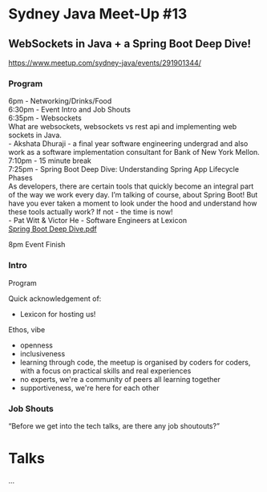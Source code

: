 # Sydney Java Meet-Up #13
## WebSockets in Java + a Spring Boot Deep Dive!
https://www.meetup.com/sydney-java/events/291901344/

### Program
6pm - Networking/Drinks/Food  
6:30pm - Event Intro and Job Shouts  
6:35pm - Websockets  
What are websockets, websockets vs rest api and implementing web sockets in Java.  
\- Akshata Dhuraji - a final year software engineering undergrad and also work as a software implementation consultant for Bank of New York Mellon.  
7:10pm - 15 minute break  
7:25pm - Spring Boot Deep Dive: Understanding Spring App Lifecycle Phases  
As developers, there are certain tools that quickly become an integral part of the way we work every day. I’m talking of course, about Spring Boot! But have you ever taken a moment to look under the hood and understand how these tools actually work? If not - the time is now!  
\- Pat Witt & Victor He - Software Engineers at Lexicon  
[Spring Boot Deep Dive.pdf](https://github.com/SydneyJavaMeetup/meetup-13-web-sockets-spring/files/11097266/Spring.Boot.Deep.Dive.pdf)

8pm Event Finish


### Intro
Program

Quick acknowledgement of:
* Lexicon for hosting us!

Ethos, vibe
* openness
* inclusiveness
* learning through code, the meetup is organised by coders for coders, with a focus on practical skills and real experiences
* no experts, we're a community of peers all learning together
* supportiveness, we're here for each other

### Job Shouts
“Before we get into the tech talks, are there any job shoutouts?”


# Talks
...
